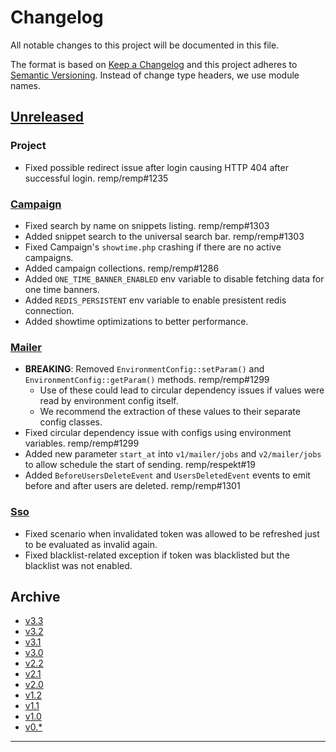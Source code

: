 # Changelog

All notable changes to this project will be documented in this file.

The format is based on [Keep a Changelog](http://keepachangelog.com/) and this project adheres to [Semantic Versioning](http://semver.org/). Instead of change type headers, we use module names.

## [Unreleased]

### Project

- Fixed possible redirect issue after login causing HTTP 404 after successful login. remp/remp#1235

### [Campaign]

- Fixed search by name on snippets listing. remp/remp#1303
- Added snippet search to the universal search bar. remp/remp#1303
- Fixed Campaign's `showtime.php` crashing if there are no active campaigns.
- Added campaign collections. remp/remp#1286
- Added `ONE_TIME_BANNER_ENABLED` env variable to disable fetching data for one time banners.
- Added `REDIS_PERSISTENT` env variable to enable presistent redis connection.
- Added showtime optimizations to better performance.

### [Mailer]

- **BREAKING**: Removed `EnvironmentConfig::setParam()` and `EnvironmentConfig::getParam()` methods. remp/remp#1299
  - Use of these could lead to circular dependency issues if values were read by environment config itself.
  - We recommend the extraction of these values to their separate config classes.
- Fixed circular dependency issue with configs using environment variables. remp/remp#1299
- Added new parameter `start_at` into `v1/mailer/jobs` and `v2/mailer/jobs` to allow schedule the start of sending. remp/respekt#19
- Added `BeforeUsersDeleteEvent` and `UsersDeletedEvent` events to emit before and after users are deleted. remp/remp#1301

### [Sso]

- Fixed scenario when invalidated token was allowed to be refreshed just to be evaluated as invalid again.
- Fixed blacklist-related exception if token was blacklisted but the blacklist was not enabled.

## Archive

- [v3.3](./changelogs/CHANGELOG-v3.3.md)
- [v3.2](./changelogs/CHANGELOG-v3.2.md)
- [v3.1](./changelogs/CHANGELOG-v3.1.md)
- [v3.0](./changelogs/CHANGELOG-v3.0.md)
- [v2.2](./changelogs/CHANGELOG-v2.2.md)
- [v2.1](./changelogs/CHANGELOG-v2.1.md)
- [v2.0](./changelogs/CHANGELOG-v2.0.md)
- [v1.2](./changelogs/CHANGELOG-v1.2.md)
- [v1.1](./changelogs/CHANGELOG-v1.1.md)
- [v1.0](./changelogs/CHANGELOG-v1.0.md)
- [v0.*](./changelogs/CHANGELOG-v0.md)

---

[Beam]: https://github.com/remp2020/remp/tree/master/Beam
[Campaign]: https://github.com/remp2020/remp/tree/master/Campaign
[Mailer]: https://github.com/remp2020/remp/tree/master/Mailer
[Sso]: https://github.com/remp2020/remp/tree/master/Sso
[Segments]: https://github.com/remp2020/remp/tree/master/Beam/go/cmd/segments
[Tracker]: https://github.com/remp2020/remp/tree/master/Beam/go/cmd/tracker

[Unreleased]: https://github.com/remp2020/remp/compare/3.2.0...master
